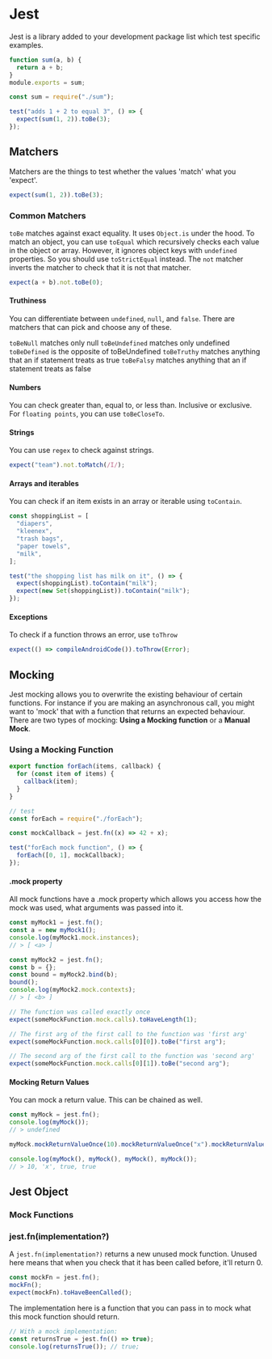 # Jest

Jest is a library added to your development package list which test specific examples.

```javascript
function sum(a, b) {
  return a + b;
}
module.exports = sum;
```

```javascript
const sum = require("./sum");

test("adds 1 + 2 to equal 3", () => {
  expect(sum(1, 2)).toBe(3);
});
```

## Matchers

Matchers are the things to test whether the values 'match' what you 'expect'.

```javascript
expect(sum(1, 2)).toBe(3);
```

### Common Matchers

`toBe` matches against exact equality. It uses `Object.is` under the hood.
To match an object, you can use `toEqual` which recursively checks each value in the object or array. However, it ignores object keys with `undefined` properties. So you should use `toStrictEqual` instead.
The `not` matcher inverts the matcher to check that it is not that matcher.

```javascript
expect(a + b).not.toBe(0);
```

#### Truthiness

You can differentiate between `undefined`, `null`, and `false`. There are matchers that can pick and choose any of these.

`toBeNull` matches only null
`toBeUndefined` matches only undefined
`toBeDefined` is the opposite of toBeUndefined
`toBeTruthy` matches anything that an if statement treats as true
`toBeFalsy` matches anything that an if statement treats as false

#### Numbers

You can check greater than, equal to, or less than. Inclusive or exclusive. For `floating points`, you can use `toBeCloseTo`.

#### Strings

You can use `regex` to check against strings.

```javascript
expect("team").not.toMatch(/I/);
```

#### Arrays and iterables

You can check if an item exists in an array or iterable using `toContain`.

```javascript
const shoppingList = [
  "diapers",
  "kleenex",
  "trash bags",
  "paper towels",
  "milk",
];

test("the shopping list has milk on it", () => {
  expect(shoppingList).toContain("milk");
  expect(new Set(shoppingList)).toContain("milk");
});
```

#### Exceptions

To check if a function throws an error, use `toThrow`

```javascript
expect(() => compileAndroidCode()).toThrow(Error);
```

## Mocking

Jest mocking allows you to overwrite the existing behaviour of certain functions. For instance if you are making an asynchronous call, you might want to 'mock' that with a function that returns an expected behaviour. There are two types of mocking: **Using a Mocking function** or a **Manual Mock**.

### Using a Mocking Function

```javascript
export function forEach(items, callback) {
  for (const item of items) {
    callback(item);
  }
}

// test
const forEach = require("./forEach");

const mockCallback = jest.fn((x) => 42 + x);

test("forEach mock function", () => {
  forEach([0, 1], mockCallback);
});
```

#### .mock property

All mock functions have a .mock property which allows you access how the mock was used, what arguments was passed into it.

```javascript
const myMock1 = jest.fn();
const a = new myMock1();
console.log(myMock1.mock.instances);
// > [ <a> ]

const myMock2 = jest.fn();
const b = {};
const bound = myMock2.bind(b);
bound();
console.log(myMock2.mock.contexts);
// > [ <b> ]

// The function was called exactly once
expect(someMockFunction.mock.calls).toHaveLength(1);

// The first arg of the first call to the function was 'first arg'
expect(someMockFunction.mock.calls[0][0]).toBe("first arg");

// The second arg of the first call to the function was 'second arg'
expect(someMockFunction.mock.calls[0][1]).toBe("second arg");
```

#### Mocking Return Values

You can mock a return value. This can be chained as well.

```javascript
const myMock = jest.fn();
console.log(myMock());
// > undefined

myMock.mockReturnValueOnce(10).mockReturnValueOnce("x").mockReturnValue(true);

console.log(myMock(), myMock(), myMock(), myMock());
// > 10, 'x', true, true
```

## Jest Object

### Mock Functions

### jest.fn(implementation?)
A `jest.fn(implementation?)` returns a new unused mock function. Unused here means that when you check that it has been called before, it'll return 0.

```typescript
const mockFn = jest.fn();
mockFn();
expect(mockFn).toHaveBeenCalled();
```


The implementation here is a function that you can pass in to mock what this mock function should return.

```typescript
// With a mock implementation:
const returnsTrue = jest.fn(() => true);
console.log(returnsTrue()); // true;
```
